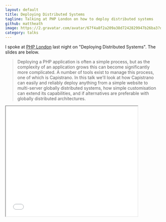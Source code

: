 ```yaml
---
layout: default
title: Deploying Distributed Systems
tagline: Talking at PHP London on how to deploy distributed systems
github: mattheath
image: https://2.gravatar.com/avatar/67f4a8f2a209a38d7242829947b26ba3?d=https%3A%2F%2Fidenticons.github.com%2F6e8dc0304e6deeaaa601cbd77ac3909e.png
category: talks
---
```

I spoke at [PHP London](http://www.meetup.com/phplondon/events/70633952/) last night on "Deploying Distributed Systems". The slides are below.

>Deploying a PHP application is often a simple process, but as the complexity of an application grows this can become significantly more complicated. A number of tools exist to manage this process, one of which is Capistrano. In this talk we'll look at how Capistrano can easily and reliably deploy anything from a simple website to multi-server globally distributed systems, how simple customisation can extend its capabilities, and if alternatives are preferable with globally distributed architectures.

<iframe allowfullscreen="true" height="356" width="427" src="//speakerdeck.com/player/74c988408aa801306cc622000a1cde49">  </iframe>